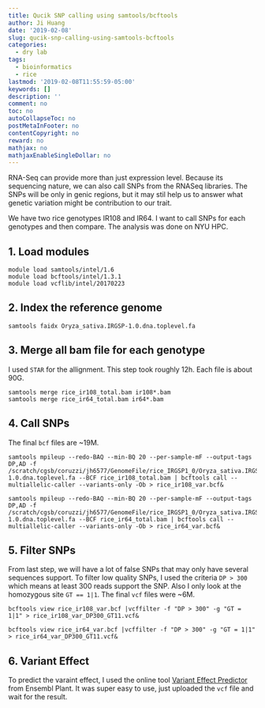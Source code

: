 ```yaml
---
title: Qucik SNP calling using samtools/bcftools
author: Ji Huang
date: '2019-02-08'
slug: qucik-snp-calling-using-samtools-bcftools
categories:
  - dry lab
tags:
  - bioinformatics
  - rice
lastmod: '2019-02-08T11:55:59-05:00'
keywords: []
description: ''
comment: no
toc: no
autoCollapseToc: no
postMetaInFooter: no
contentCopyright: no
reward: no
mathjax: no
mathjaxEnableSingleDollar: no
---
```


RNA-Seq can provide more than just expression level. Because its sequencing nature, we can also call SNPs from the RNASeq libraries. The SNPs will be only in genic regions, but it may stil help us to answer what genetic variation might be contribution to our trait.

<!--more-->

We have two rice genotypes IR108 and IR64. I want to call SNPs for each genotypes and then compare. The analysis was done on NYU HPC.

## 1. Load modules

```shell
module load samtools/intel/1.6
module load bcftools/intel/1.3.1
module load vcflib/intel/20170223
```

## 2. Index the reference genome

```shell
samtools faidx Oryza_sativa.IRGSP-1.0.dna.toplevel.fa
```

## 3. Merge all bam file for each genotype

I used `STAR` for the allignment. This step took roughly 12h. Each file is about 90G.

```shell
samtools merge rice_ir108_total.bam ir108*.bam 
samtools merge rice_ir64_total.bam ir64*.bam 
```

## 4. Call SNPs

The final `bcf` files are ~19M.

```shell
samtools mpileup --redo-BAQ --min-BQ 20 --per-sample-mF --output-tags DP,AD -f /scratch/cgsb/coruzzi/jh6577/GenomeFile/rice_IRGSP1_0/Oryza_sativa.IRGSP-1.0.dna.toplevel.fa --BCF rice_ir108_total.bam | bcftools call --multiallelic-caller --variants-only -Ob > rice_ir108_var.bcf&

samtools mpileup --redo-BAQ --min-BQ 20 --per-sample-mF --output-tags DP,AD -f /scratch/cgsb/coruzzi/jh6577/GenomeFile/rice_IRGSP1_0/Oryza_sativa.IRGSP-1.0.dna.toplevel.fa --BCF rice_ir64_total.bam | bcftools call --multiallelic-caller --variants-only -Ob > rice_ir64_var.bcf&
```

## 5. Filter SNPs

From last step, we will have a lot of false SNPs that may only have several sequences support. To filter low quality SNPs, I used the criteria `DP > 300` which means at least 300 reads support the SNP. Also I only look at the homozygous site `GT == 1|1`. The final `vcf` files were ~6M.

```shell
bcftools view rice_ir108_var.bcf |vcffilter -f "DP > 300" -g "GT = 1|1" > rice_ir108_var_DP300_GT11.vcf&

bcftools view rice_ir64_var.bcf |vcffilter -f "DP > 300" -g "GT = 1|1" > rice_ir64_var_DP300_GT11.vcf&
```

## 6. Variant Effect

To predict the varaint effect, I used the online tool [Variant Effect Predictor](http://plants.ensembl.org/Oryza_sativa/Tools/VEP?db=core) from Ensembl Plant. It was super easy to use, just uploaded the `vcf` file and wait for the result.




